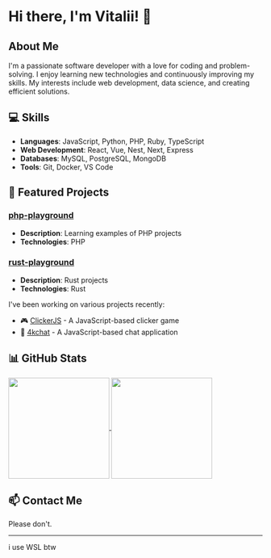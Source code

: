 # Hi there, I'm Vitalii! 👋

## About Me
I'm a passionate software developer with a love for coding and problem-solving. I enjoy learning new technologies and continuously improving my skills. My interests include web development, data science, and creating efficient solutions.

## 💻 Skills
- **Languages**: JavaScript, Python, PHP, Ruby, TypeScript
- **Web Development**: React, Vue, Nest, Next, Express
- **Databases**: MySQL, PostgreSQL, MongoDB
- **Tools**: Git, Docker, VS Code

## 🚀 Featured Projects

### [php-playground](https://github.com/Amoralchik/php-playground)
- **Description**: Learning examples of PHP projects
- **Technologies**: PHP

### [rust-playground](https://github.com/Amoralchik/rust-playground)
- **Description**: Rust projects
- **Technologies**: Rust

I've been working on various projects recently:
- 🎮 [ClickerJS](https://github.com/Amoralchik/ClickerJS) - A JavaScript-based clicker game
- 💬 [4kchat](https://github.com/Amoralchik/4kchat) - A JavaScript-based chat application

## 📊 GitHub Stats
<a href="https://github.com/anuraghazra/github-readme-stats">
  <img height=200 align="center" src="https://github-readme-stats.vercel.app/api?username=Amoralchik&show_icons=true&theme=rose_pine" />
</a>
<a href="https://github.com/anuraghazra/convoychat">
  <img height=200 align="center" src="https://github-readme-stats.vercel.app/api/top-langs?username=Amoralchik&layout=compact&langs_count=8&card_width=320&theme=rose_pine" />
</a>

## 📫 Contact Me
Please don't.

-------

i use WSL btw
